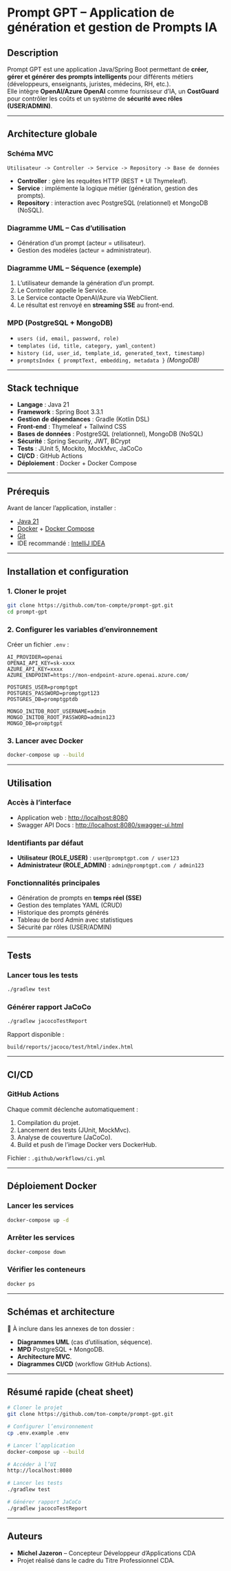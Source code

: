 # Prompt GPT – Application de génération et gestion de Prompts IA

## Description
Prompt GPT est une application Java/Spring Boot permettant de **créer, gérer et générer des prompts intelligents** pour différents métiers (développeurs, enseignants, juristes, médecins, RH, etc.).  
Elle intègre **OpenAI/Azure OpenAI** comme fournisseur d’IA, un **CostGuard** pour contrôler les coûts et un système de **sécurité avec rôles (USER/ADMIN)**.

---

## Architecture globale

### Schéma MVC
```
Utilisateur -> Controller -> Service -> Repository -> Base de données
```

- **Controller** : gère les requêtes HTTP (REST + UI Thymeleaf).  
- **Service** : implémente la logique métier (génération, gestion des prompts).  
- **Repository** : interaction avec PostgreSQL (relationnel) et MongoDB (NoSQL).  

### Diagramme UML – Cas d’utilisation
- Génération d’un prompt (acteur = utilisateur).  
- Gestion des modèles (acteur = administrateur).  

### Diagramme UML – Séquence (exemple)
1. L’utilisateur demande la génération d’un prompt.  
2. Le Controller appelle le Service.  
3. Le Service contacte OpenAI/Azure via WebClient.  
4. Le résultat est renvoyé en **streaming SSE** au front-end.  

### MPD (PostgreSQL + MongoDB)
- `users (id, email, password, role)`  
- `templates (id, title, category, yaml_content)`  
- `history (id, user_id, template_id, generated_text, timestamp)`  
- `promptsIndex { promptText, embedding, metadata }` *(MongoDB)*  

---

## Stack technique
- **Langage** : Java 21  
- **Framework** : Spring Boot 3.3.1  
- **Gestion de dépendances** : Gradle (Kotlin DSL)  
- **Front-end** : Thymeleaf + Tailwind CSS  
- **Bases de données** : PostgreSQL (relationnel), MongoDB (NoSQL)  
- **Sécurité** : Spring Security, JWT, BCrypt  
- **Tests** : JUnit 5, Mockito, MockMvc, JaCoCo  
- **CI/CD** : GitHub Actions  
- **Déploiement** : Docker + Docker Compose  

---

## Prérequis
Avant de lancer l’application, installer :
- [Java 21](https://adoptium.net/)  
- [Docker](https://www.docker.com/get-started/) + [Docker Compose](https://docs.docker.com/compose/)  
- [Git](https://git-scm.com/downloads)  
- IDE recommandé : [IntelliJ IDEA](https://www.jetbrains.com/idea/)  

---

## Installation et configuration

### 1. Cloner le projet
```bash
git clone https://github.com/ton-compte/prompt-gpt.git
cd prompt-gpt
```

### 2. Configurer les variables d’environnement
Créer un fichier `.env` :
```env
AI_PROVIDER=openai
OPENAI_API_KEY=sk-xxxx
AZURE_API_KEY=xxxx
AZURE_ENDPOINT=https://mon-endpoint-azure.openai.azure.com/

POSTGRES_USER=promptgpt
POSTGRES_PASSWORD=promptgpt123
POSTGRES_DB=promptgptdb

MONGO_INITDB_ROOT_USERNAME=admin
MONGO_INITDB_ROOT_PASSWORD=admin123
MONGO_DB=promptgpt
```

### 3. Lancer avec Docker
```bash
docker-compose up --build
```

---

## Utilisation

### Accès à l’interface
- Application web : [http://localhost:8080](http://localhost:8080)  
- Swagger API Docs : [http://localhost:8080/swagger-ui.html](http://localhost:8080/swagger-ui.html)  

### Identifiants par défaut
- **Utilisateur (ROLE_USER)** : `user@promptgpt.com / user123`  
- **Administrateur (ROLE_ADMIN)** : `admin@promptgpt.com / admin123`  

### Fonctionnalités principales
- Génération de prompts en **temps réel (SSE)**  
- Gestion des templates YAML (CRUD)  
- Historique des prompts générés  
- Tableau de bord Admin avec statistiques  
- Sécurité par rôles (USER/ADMIN)  

---

## Tests

### Lancer tous les tests
```bash
./gradlew test
```

### Générer rapport JaCoCo
```bash
./gradlew jacocoTestReport
```
Rapport disponible :  
```
build/reports/jacoco/test/html/index.html
```

---

## CI/CD

### GitHub Actions
Chaque commit déclenche automatiquement :  
1. Compilation du projet.  
2. Lancement des tests (JUnit, MockMvc).  
3. Analyse de couverture (JaCoCo).  
4. Build et push de l’image Docker vers DockerHub.  

Fichier : `.github/workflows/ci.yml`

---

## Déploiement Docker

### Lancer les services
```bash
docker-compose up -d
```

### Arrêter les services
```bash
docker-compose down
```

### Vérifier les conteneurs
```bash
docker ps
```

---

## Schémas et architecture
📎 À inclure dans les annexes de ton dossier :  
- **Diagrammes UML** (cas d’utilisation, séquence).  
- **MPD** PostgreSQL + MongoDB.  
- **Architecture MVC**.  
- **Diagrammes CI/CD** (workflow GitHub Actions).  

---

## Résumé rapide (cheat sheet)
```bash
# Cloner le projet
git clone https://github.com/ton-compte/prompt-gpt.git

# Configurer l’environnement
cp .env.example .env

# Lancer l’application
docker-compose up --build

# Accéder à l’UI
http://localhost:8080

# Lancer les tests
./gradlew test

# Générer rapport JaCoCo
./gradlew jacocoTestReport
```

---

## Auteurs
- **Michel Jazeron** – Concepteur Développeur d’Applications CDA  
- Projet réalisé dans le cadre du Titre Professionnel CDA.  
